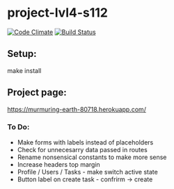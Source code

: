 # project-lvl4-s112

[![Code Climate](https://codeclimate.com/github/iskaldvind/project-lvl4-s112/badges/gpa.svg)](https://codeclimate.com/github/iskaldvind/project-lvl4-s112)
[![Build Status](https://travis-ci.org/iskaldvind/project-lvl4-s112.svg?branch=master)](https://travis-ci.org/iskaldvind/project-lvl4-s112)

## Setup:
make install

## Project page:
https://murmuring-earth-80718.herokuapp.com/

### To Do:
- Make forms with labels instead of placeholders
- Check for unnecesarry data passed in routes
- Rename nonsensical constants to make more sense
- Increase headers top margin
- Profile / Users / Tasks - make switch active state
- Button label on create task - confrirm -> create